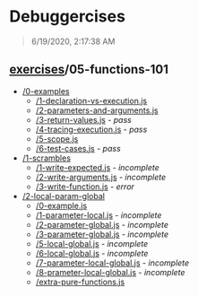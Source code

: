 # Debuggercises 

> 6/19/2020, 2:17:38 AM 

## [exercises](../README.md)/05-functions-101 

- [/0-examples](./0-examples/README.md)
  - [/1-declaration-vs-execution.js](./0-examples/README.md#1-declaration-vs-executionjs)  
  - [/2-parameters-and-arguments.js](./0-examples/README.md#2-parameters-and-argumentsjs)  
  - [/3-return-values.js](./0-examples/README.md#3-return-valuesjs) - _pass_ 
  - [/4-tracing-execution.js](./0-examples/README.md#4-tracing-executionjs) - _pass_ 
  - [/5-scope.js](./0-examples/README.md#5-scopejs)  
  - [/6-test-cases.js](./0-examples/README.md#6-test-casesjs) - _pass_ 
- [/1-scrambles](./1-scrambles/README.md)
  - [/1-write-expected.js](./1-scrambles/README.md#1-write-expectedjs) - _incomplete_ 
  - [/2-write-arguments.js](./1-scrambles/README.md#2-write-argumentsjs) - _incomplete_ 
  - [/3-write-function.js](./1-scrambles/README.md#3-write-functionjs) - _error_ 
- [/2-local-param-global](./2-local-param-global/README.md)
  - [/0-example.js](./2-local-param-global/README.md#0-examplejs)  
  - [/1-parameter-local.js](./2-local-param-global/README.md#1-parameter-localjs) - _incomplete_ 
  - [/2-parameter-global.js](./2-local-param-global/README.md#2-parameter-globaljs) - _incomplete_ 
  - [/3-parameter-global.js](./2-local-param-global/README.md#3-parameter-globaljs) - _incomplete_ 
  - [/5-local-global.js](./2-local-param-global/README.md#5-local-globaljs) - _incomplete_ 
  - [/6-local-global.js](./2-local-param-global/README.md#6-local-globaljs) - _incomplete_ 
  - [/7-parameter-local-global.js](./2-local-param-global/README.md#7-parameter-local-globaljs) - _incomplete_ 
  - [/8-prameter-local-global.js](./2-local-param-global/README.md#8-prameter-local-globaljs) - _incomplete_ 
  - [/extra-pure-functions.js](./2-local-param-global/README.md#extra-pure-functionsjs)  
